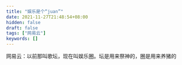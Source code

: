 ```yaml
---
title: "娱乐是个“juan”"
date: 2021-11-27T21:48:54+08:00
hidden: false
draft: false
tags: ["网易云"]
keywords: []
---
```


​		网易云：以前那叫歌坛，现在叫娱乐圈。坛是用来祭神的，圈是用来养猪的











